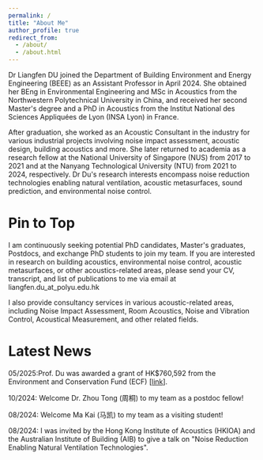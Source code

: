 ```yaml
---
permalink: /
title: "About Me"
author_profile: true
redirect_from: 
  - /about/
  - /about.html
---
```


<div class="text-justify">
<p>
Dr Liangfen DU joined the Department of Building Environment and Energy Engineering (BEEE) as an Assistant Professor in April 2024. She obtained her BEng in Environmental Engineering and MSc in Acoustics from the Northwestern Polytechnical University in China, and received her second Master's degree and a PhD in Acoustics from the Institut National des Sciences Appliquées de Lyon (INSA Lyon) in France. 
</p>
<p>
After graduation, she worked as an Acoustic Consultant in the industry for various industrial projects involving noise impact assessment, acoustic design, building acoustics and more. She later returned to academia as a research fellow at the National University of Singapore (NUS) from 2017 to 2021 and at the Nanyang Technological University (NTU) from 2021 to 2024, respectively. Dr Du's research interests encompass noise reduction technologies enabling natural ventilation, acoustic metasurfaces, sound prediction, and environmental noise control.
</p>
</div>

Pin to Top
======
<div class="text-justify">
<p>
I am continuously seeking potential PhD candidates, Master's graduates, Postdocs, and exchange PhD students to join my team. If you are interested in research on building acoustics, environmental noise control, acoustic metasurfaces, or other acoustics-related areas, please send your CV, transcript, and list of publications to me via email at liangfen.du_at_polyu.edu.hk
</p>
<p>
I also provide consultancy services in various acoustic-related areas, including Noise Impact Assessment, Room Acoustics, Noise and Vibration Control, Acoustical Measurement, and other related fields.
</p>
</div>

Latest News
======
<p>05/2025:Prof. Du was awarded a grant of HK$760,592 from the Environment and Conservation Fund (ECF) [<a href="https://www.polyu.edu.hk/beee/news-and-events/news/2025/20250402-beee-assistant-professor-secures-prestigious-environment-and-conservation-fund-grant/">link</a>].</p>

<p>10/2024: Welcome Dr. Zhou Tong (周桐) to my team as a postdoc fellow!</p>

<p>08/2024: Welcome Ma Kai (马凯) to my team as a visiting student!</p>

<div class="text-justify">
<p>08/2024: I was invited by the Hong Kong Institute of Acoustics (HKIOA) and the Australian Institute of Building (AIB) to give a talk on "Noise Reduction Enabling Natural Ventilation Technologies".</p>
</div>
